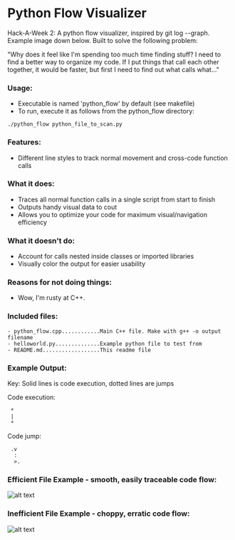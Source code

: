 Python Flow Visualizer
======================

Hack-A-Week 2: A python flow visualizer, inspired by git log --graph. Example
image down below. Built to solve the following problem: 

"Why does it feel like I'm spending too much time finding stuff? I need to
find a better way to organize my code. If I put things that call each other
together, it would be faster, but first I need to find out what calls
what..."

### Usage:
- Executable is named 'python\_flow' by default (see makefile)
- To run, execute it as follows from the python\_flow directory:

`./python_flow python_file_to_scan.py`

### Features:
- Different line styles to track normal movement and cross-code function calls

### What it does:
- Traces all normal function calls in a single script from start to finish
- Outputs handy visual data to cout
- Allows you to optimize your code for maximum visual/navigation efficiency

### What it doesn't do:
- Account for calls nested inside classes or imported libraries
- Visually color the output for easier usability

### Reasons for not doing things:
- Wow, I'm rusty at C++. 

### Included files:
```
- python_flow.cpp............Main C++ file. Make with g++ -o output filename
- helloworld.py..............Example python file to test from 
- README.md..................This readme file
```

### Example Output:
Key: Solid lines is code execution, dotted lines are jumps

Code execution:
```
 *
 |
 *
```

Code jump:
```
 .v
  :
  >.
```

### Efficient File Example - smooth, easily traceable code flow:

![alt text](https://github.com/ztaira14/python_flow/blob/master/example.png "Python Flow output on helloworld.py")


### Inefficient File Example - choppy, erratic code flow:
![alt text](https://github.com/ztaira14/python_flow/blob/master/example_ugly.png "Python Flow output on helloworld_ugly.py")


